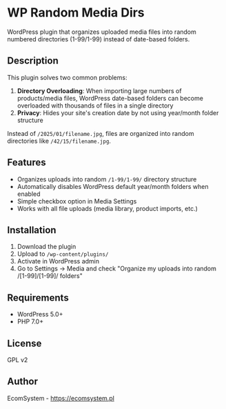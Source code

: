 # WP Random Media Dirs

WordPress plugin that organizes uploaded media files into random numbered directories (1-99/1-99) instead of date-based folders.

## Description

This plugin solves two common problems:

1. **Directory Overloading**: When importing large numbers of products/media files, WordPress date-based folders can become overloaded with thousands of files in a single directory
2. **Privacy**: Hides your site's creation date by not using year/month folder structure

Instead of `/2025/01/filename.jpg`, files are organized into random directories like `/42/15/filename.jpg`.

## Features

- Organizes uploads into random `/1-99/1-99/` directory structure
- Automatically disables WordPress default year/month folders when enabled
- Simple checkbox option in Media Settings
- Works with all file uploads (media library, product imports, etc.)

## Installation

1. Download the plugin
2. Upload to `/wp-content/plugins/`
3. Activate in WordPress admin
4. Go to Settings → Media and check "Organize my uploads into random /[1-99]/[1-99]/ folders"

## Requirements

- WordPress 5.0+
- PHP 7.0+

## License

GPL v2

## Author

EcomSystem - https://ecomsystem.pl
